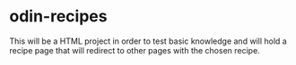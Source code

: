 # odin-recipes

This will be a HTML project in order to test basic knowledge and will hold a recipe page that will redirect to other pages with the chosen recipe.